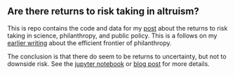 ## Are there returns to risk taking in altruism?

This is repo contains the code and data for my [post](https://pstblog.com/2017/12/02/risk-return) about the returns to risk taking in science, philanthropy, and public policy.  This is a follows on my [earlier writing](https://github.com/psthomas/efficient-frontier) about the efficient frontier of philanthropy.  

The conclusion is that there do seem to be returns to uncertainty, but not to downside risk.  See the [jupyter notebook](https://github.com/psthomas/risk-return/blob/master/returns.ipynb) or [blog post](https://pstblog.com/2017/12/02/risk-return) for more details.  